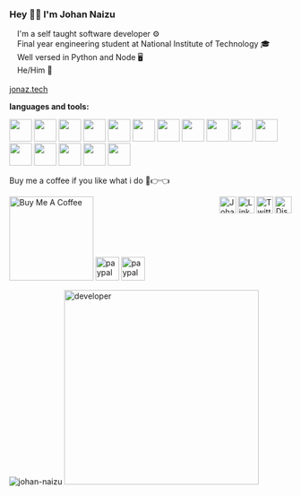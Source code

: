 

### Hey 👋🏻 I'm Johan Naizu

<img src="https://cdn.jonaz.tech/bullets.png" width="10"> I'm a self taught software developer ⚙️
</br>
<img src="https://cdn.jonaz.tech/bullets.png" width="10"> Final year engineering student at National Institute of Technology 🎓
</br>
<img src="https://cdn.jonaz.tech/bullets.png" width="10"> Well versed in Python and Node 🖥
</br>
<img src="https://cdn.jonaz.tech/bullets.png" width="10"> He/Him 🧬
</br>
</br>
[jonaz.tech](https://jonaz.tech)

**languages and tools:**  
<div id="image" style="vertical-align: bottom;display: table-cell;">
<img height="40" src="https://cdn.jonaz.tech/icon-python.png">
<img height="40" src="https://cdn.jonaz.tech/icon-mysql.png">
<img height="40" src="https://cdn.jonaz.tech/icon-firebase.png">
<img height="40" src="https://cdn.jonaz.tech/icon-pycharm.png">
<img height="40" src="https://cdn.jonaz.tech/icon-aws.png">
<img height="40" src="https://cdn.jonaz.tech/icon-azure.png">
<img height="40" src="https://cdn.jonaz.tech/icon-html.png">
<img height="40" src="https://cdn.jonaz.tech/icon-bootstrap.png">
<img height="40" src="https://cdn.jonaz.tech/icon-vsc.png">
<img height="40" src="https://cdn.jonaz.tech/icon-atom.png">
<img height="40" src="https://cdn.jonaz.tech/icon-cloudfare.png">
<img height="40" src="https://cdn.jonaz.tech/icon-stackoverflow.png">
<img height="40" src="https://cdn.jonaz.tech/icon-ubuntu.png">
<img height="40" src="https://cdn.jonaz.tech/icon-windows.png">
 <img height="40" src="https://cdn.jonaz.tech/icon-docker.png">
 <img height="40" src="https://cdn.jonaz.tech/icon-git.png">
 </div>

Buy me a coffee if you like what i do 🥺👉👈

<a href="https://www.buymeacoffee.com/johan.naizu" target="_blank"><img src="https://cdn.buymeacoffee.com/buttons/v2/default-red.png" alt="Buy Me A Coffee" width="150" ></a>
<a href="https://paypal.me/jnaizu" target="_blank"><img src="https://cdn.jonaz.tech/paypal.png" alt="paypal me" height="42" ></a>
<a href="https://www.patreon.com/johan_naizu" target="_blank"><img src="https://cdn.jonaz.tech/patreon.png" alt="paypal me" height="42" ></a>
<a href="https://discord.com/invite/SqS3kEGu5E" target="_blank">
  <img align="right" alt="Discord" width="30px" src="https://cdn.jonaz.tech/discord.svg" /></a>
<a href="https://twitter.com/johan_naizu" target="_blank">
  <img align="right" alt="Twitter" width="30px" src="https://cdn.jonaz.tech/twitter.svg" /></a>
<a href="https://www.linkedin.com/in/johan-naizu/" target="_blank">
  <img align="right" alt="LinkedIN" width="30px" src="https://cdn.jonaz.tech/linkedin.svg" /></a>
<a href="https://jonaz.tech" target="_blank">
  <img align="right" alt="Johan" width="30px" src="https://cdn.jonaz.tech/avatar.svg" /></a>
</br>


<div id="imageContainer" style="vertical-align: bottom;display: table-cell;">
         <img src="https://github-readme-stats.vercel.app/api?username=johan-naizu&show_icons=true&title_color=00b2df&bg_color=003140&text_color=6be1ff&icon_color=00b2df&count_private=true?v2" alt="johan-naizu"/>
         <img src="https://cdn.jonaz.tech/code.gif" width="347" alt="developer"/>
 </div>

